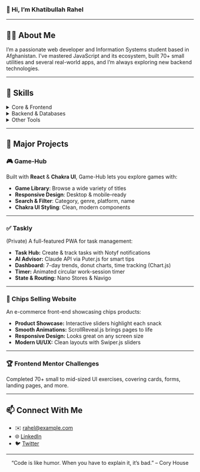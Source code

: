 <p align="center">
  <h3>👋 Hi, I’m Khatibullah Rahel</h1>
</p>

---

## 👨‍💻 About Me
I’m a passionate web developer and Information Systems student based in Afghanistan. I’ve mastered JavaScript and its ecosystem, built 70+ small utilities and several real-world apps, and I’m always exploring new backend technologies.

---

## 🔧 Skills

<details>
<summary>Core & Frontend</summary>

- **JavaScript (ES6+)** • **TypeScript**  
- **React** • **Next.js**  
- **Sass** • **Bootstrap** • **Tailwind CSS**  
</details>

<details>
<summary>Backend & Databases</summary>

- **Node.js** • (Express.js – coming soon)   
</details>

<details>
<summary>Other Tools</summary>

- **Git & GitHub** • **VS Code**  
- **Chart.js**, **Nano Stores**, **Navigo**, **Notyf**  
- **Puter.js** + **Claude API** • **ScrollReveal.js** • **Swiper.js**  
</details>

---

## 🚀 Major Projects

### 🎮 Game-Hub  
Built with **React** & **Chakra UI**, Game-Hub lets you explore games with:
- **Game Library**: Browse a wide variety of titles  
- **Responsive Design**: Desktop & mobile–ready  
- **Search & Filter**: Category, genre, platform, name  
- **Chakra UI Styling**: Clean, modern components  

---

### ✅ Taskly  
(Private) A full-featured PWA for task management:
- **Task Hub:** Create & track tasks with Notyf notifications  
- **AI Advisor:** Claude API via Puter.js for smart tips  
- **Dashboard:** 7-day trends, donut charts, time tracking (Chart.js)  
- **Timer:** Animated circular work-session timer  
- **State & Routing:** Nano Stores & Navigo  

---

### 🍟 Chips Selling Website  
An e-commerce front-end showcasing chips products:
- **Product Showcase:** Interactive sliders highlight each snack  
- **Smooth Animations:** ScrollReveal.js brings pages to life  
- **Responsive Design:** Looks great on any screen size  
- **Modern UI/UX:** Clean layouts with Swiper.js sliders  

---

### 🏆 Frontend Mentor Challenges  
Completed 70+ small to mid-sized UI exercises, covering cards, forms, landing pages, and more.

---

## 📫 Connect With Me

- ✉️ rahel@example.com  
- 🌐 [LinkedIn](https://www.linkedin.com/in/rahel)  
- 🐦 [Twitter](https://twitter.com/rahel)  

---

<p align="center">
  “Code is like humor. When you have to explain it, it’s bad.” – Cory House
</p>

